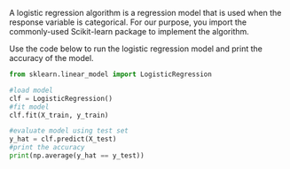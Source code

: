A logistic regression algorithm is a regression model that is used when the response variable is categorical. For our purpose, you import the commonly-used Scikit-learn package to implement the algorithm.

Use the code below to run the logistic regression model and print the accuracy of the model.

```python
from sklearn.linear_model import LogisticRegression

#load model
clf = LogisticRegression()
#fit model
clf.fit(X_train, y_train)

#evaluate model using test set
y_hat = clf.predict(X_test)
#print the accuracy
print(np.average(y_hat == y_test))
```
